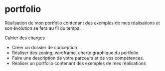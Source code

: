 # portfolio


Réalisation de mon portfolio contenant des exemples de mes réalisations  et son évolution se fera au fil du temps.

Cahier des charges


- Créer un dossier de conception
- Réaliser des zoning, wireframe, charte graphique du portfolio.
- Faire une description de votre parcours et de vos compétences.
- Réaliser un portfolio contenant des exemples de mes réalisations 
